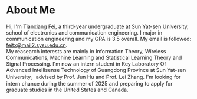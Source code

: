 # About Me
Hi, I'm Tianxiang Fei, a third-year undergraduate at Sun Yat-sen University, school of electronics and communication engineering. I major in communication engineering and my GPA is 3.5 overall. My email is followed: feitx@mail2.sysu.edu.cn.  
My reasearch interests are mainly in Information Theory, Wireless Communications, Machine Learning and Statistical Learning Theory and Signal Processing. I'm now an intern student in Key Laboratory Of Advanced Intellisense Technology of Guangdong Province at Sun Yat-sen University，advised by Prof. Jun Hu and Prof. Lei Zhang. I'm looking for intern chance during the summer of 2025 and preparing to apply for graduate studies in the United States and Canada.
